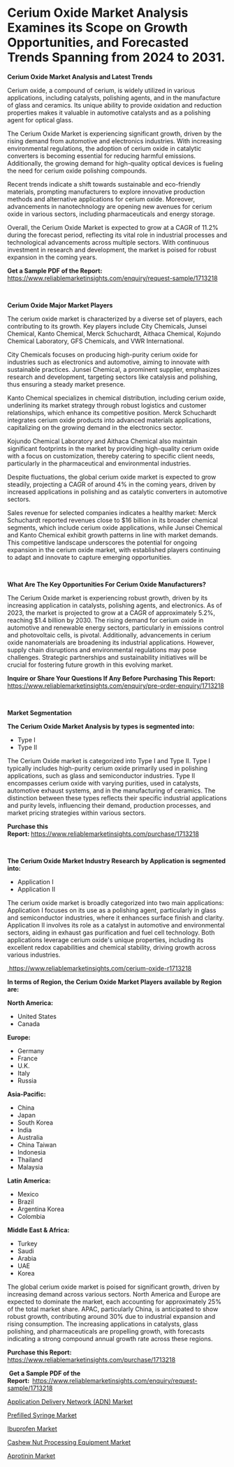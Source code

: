 <p><h1>Cerium Oxide Market Analysis Examines its Scope on Growth Opportunities, and Forecasted Trends Spanning from 2024 to 2031.</h1></p><p><strong>Cerium Oxide Market Analysis and Latest Trends</strong></p>
<p><p>Cerium oxide, a compound of cerium, is widely utilized in various applications, including catalysts, polishing agents, and in the manufacture of glass and ceramics. Its unique ability to provide oxidation and reduction properties makes it valuable in automotive catalysts and as a polishing agent for optical glass.</p><p>The Cerium Oxide Market is experiencing significant growth, driven by the rising demand from automotive and electronics industries. With increasing environmental regulations, the adoption of cerium oxide in catalytic converters is becoming essential for reducing harmful emissions. Additionally, the growing demand for high-quality optical devices is fueling the need for cerium oxide polishing compounds.</p><p>Recent trends indicate a shift towards sustainable and eco-friendly materials, prompting manufacturers to explore innovative production methods and alternative applications for cerium oxide. Moreover, advancements in nanotechnology are opening new avenues for cerium oxide in various sectors, including pharmaceuticals and energy storage.</p><p>Overall, the Cerium Oxide Market is expected to grow at a CAGR of 11.2% during the forecast period, reflecting its vital role in industrial processes and technological advancements across multiple sectors. With continuous investment in research and development, the market is poised for robust expansion in the coming years.</p></p>
<p><strong>Get a Sample PDF of the Report:&nbsp;</strong> <a href="https://www.reliablemarketinsights.com/enquiry/request-sample/1713218?utm_campaign=1785&utm_medium=2&utm_source=Github&utm_content=ia&utm_term=22102024&utm_id=cerium-oxide">https://www.reliablemarketinsights.com/enquiry/request-sample/1713218</a></p>
<p>&nbsp;</p>
<p><strong>Cerium Oxide Major Market Players</strong></p>
<p><p>The cerium oxide market is characterized by a diverse set of players, each contributing to its growth. Key players include City Chemicals, Junsei Chemical, Kanto Chemical, Merck Schuchardt, Aithaca Chemical, Kojundo Chemical Laboratory, GFS Chemicals, and VWR International. </p><p>City Chemicals focuses on producing high-purity cerium oxide for industries such as electronics and automotive, aiming to innovate with sustainable practices. Junsei Chemical, a prominent supplier, emphasizes research and development, targeting sectors like catalysis and polishing, thus ensuring a steady market presence.</p><p>Kanto Chemical specializes in chemical distribution, including cerium oxide, underlining its market strategy through robust logistics and customer relationships, which enhance its competitive position. Merck Schuchardt integrates cerium oxide products into advanced materials applications, capitalizing on the growing demand in the electronics sector.</p><p>Kojundo Chemical Laboratory and Aithaca Chemical also maintain significant footprints in the market by providing high-quality cerium oxide with a focus on customization, thereby catering to specific client needs, particularly in the pharmaceutical and environmental industries. </p><p>Despite fluctuations, the global cerium oxide market is expected to grow steadily, projecting a CAGR of around 4% in the coming years, driven by increased applications in polishing and as catalytic converters in automotive sectors. </p><p>Sales revenue for selected companies indicates a healthy market: Merck Schuchardt reported revenues close to $16 billion in its broader chemical segments, which include cerium oxide applications, while Junsei Chemical and Kanto Chemical exhibit growth patterns in line with market demands. This competitive landscape underscores the potential for ongoing expansion in the cerium oxide market, with established players continuing to adapt and innovate to capture emerging opportunities.</p></p>
<p>&nbsp;</p>
<p><strong>What Are The Key Opportunities For Cerium Oxide Manufacturers?</strong></p>
<p><p>The Cerium Oxide market is experiencing robust growth, driven by its increasing application in catalysts, polishing agents, and electronics. As of 2023, the market is projected to grow at a CAGR of approximately 5.2%, reaching $1.4 billion by 2030. The rising demand for cerium oxide in automotive and renewable energy sectors, particularly in emissions control and photovoltaic cells, is pivotal. Additionally, advancements in cerium oxide nanomaterials are broadening its industrial applications. However, supply chain disruptions and environmental regulations may pose challenges. Strategic partnerships and sustainability initiatives will be crucial for fostering future growth in this evolving market.</p></p>
<p><strong>Inquire or Share Your Questions If Any Before Purchasing This Report:</strong> <a href="https://www.reliablemarketinsights.com/enquiry/pre-order-enquiry/1713218?utm_campaign=1785&utm_medium=2&utm_source=Github&utm_content=ia&utm_term=22102024&utm_id=cerium-oxide">https://www.reliablemarketinsights.com/enquiry/pre-order-enquiry/1713218</a></p>
<p>&nbsp;</p>
<p><strong>Market Segmentation</strong></p>
<p><strong>The Cerium Oxide Market Analysis by types is segmented into:</strong></p>
<p><ul><li>Type I</li><li>Type II</li></ul></p>
<p><p>The Cerium Oxide market is categorized into Type I and Type II. Type I typically includes high-purity cerium oxide primarily used in polishing applications, such as glass and semiconductor industries. Type II encompasses cerium oxide with varying purities, used in catalysts, automotive exhaust systems, and in the manufacturing of ceramics. The distinction between these types reflects their specific industrial applications and purity levels, influencing their demand, production processes, and market pricing strategies within various sectors.</p></p>
<p><strong>Purchase this Report:&nbsp;</strong><a href="https://www.reliablemarketinsights.com/purchase/1713218?utm_campaign=1785&utm_medium=2&utm_source=Github&utm_content=ia&utm_term=22102024&utm_id=cerium-oxide">https://www.reliablemarketinsights.com/purchase/1713218</a></p>
<p>&nbsp;</p>
<p><strong>The Cerium Oxide Market Industry Research by Application is segmented into:</strong></p>
<p><ul><li>Application I</li><li>Application II</li></ul></p>
<p><p>The cerium oxide market is broadly categorized into two main applications: Application I focuses on its use as a polishing agent, particularly in glass and semiconductor industries, where it enhances surface finish and clarity. Application II involves its role as a catalyst in automotive and environmental sectors, aiding in exhaust gas purification and fuel cell technology. Both applications leverage cerium oxide's unique properties, including its excellent redox capabilities and chemical stability, driving growth across various industries.</p></p>
<p><a href="https://www.reliablemarketinsights.com/cerium-oxide-r1713218?utm_campaign=1785&utm_medium=2&utm_source=Github&utm_content=ia&utm_term=22102024&utm_id=cerium-oxide">&nbsp;https://www.reliablemarketinsights.com/cerium-oxide-r1713218</a></p>
<p><strong>In terms of Region, the Cerium Oxide Market Players available by Region are:</strong></p>
<p>
    <p> <strong> North America: </strong>
        <ul>
            <li>United States</li>
            <li>Canada</li>
        </ul>
        </p> 
    <p> <strong> Europe: </strong>
        <ul>
            <li>Germany</li>
            <li>France</li>
            <li>U.K.</li>
            <li>Italy</li>
            <li>Russia</li>
        </ul>
        </p> 
    <p> <strong> Asia-Pacific: </strong>
        <ul>
            <li>China</li>
            <li>Japan</li>
            <li>South Korea</li>
            <li>India</li>
            <li>Australia</li>
            <li>China Taiwan</li>
            <li>Indonesia</li>
            <li>Thailand</li>
            <li>Malaysia</li>
        </ul>
        </p> 
    <p> <strong> Latin America: </strong>
        <ul>
            <li>Mexico</li>
            <li>Brazil</li>
            <li>Argentina Korea</li>
            <li>Colombia</li>
        </ul>
        </p> 
    <p> <strong> Middle East & Africa: </strong>
        <ul>
            <li>Turkey</li>
            <li>Saudi</li>
            <li>Arabia</li>
            <li>UAE</li>
            <li>Korea</li>
        </ul>
    </p>
    </p>
<p><p>The global cerium oxide market is poised for significant growth, driven by increasing demand across various sectors. North America and Europe are expected to dominate the market, each accounting for approximately 25% of the total market share. APAC, particularly China, is anticipated to show robust growth, contributing around 30% due to industrial expansion and rising consumption. The increasing applications in catalysts, glass polishing, and pharmaceuticals are propelling growth, with forecasts indicating a strong compound annual growth rate across these regions.</p></p>
<p><strong>Purchase this Report: </strong><a href="https://www.reliablemarketinsights.com/purchase/1713218?utm_campaign=1785&utm_medium=2&utm_source=Github&utm_content=ia&utm_term=22102024&utm_id=cerium-oxide">https://www.reliablemarketinsights.com/purchase/1713218</a></p>
<p>&nbsp;<strong>Get a Sample PDF of the Report:&nbsp;&nbsp;</strong><a href="https://www.reliablemarketinsights.com/enquiry/request-sample/1713218?utm_campaign=1785&utm_medium=2&utm_source=Github&utm_content=ia&utm_term=22102024&utm_id=cerium-oxide">https://www.reliablemarketinsights.com/enquiry/request-sample/1713218</a></p>
<p><strong></strong></p>
<p><p><a href="https://github.com/elizabethdagraca/Market-Research-Report-List-5/blob/main/application-delivery-network-adn-market.md?utm_campaign=1785&utm_medium=2&utm_source=Github&utm_content=ia&utm_term=22102024&utm_id=cerium-oxide">Application Delivery Network (ADN) Market</a></p><p><a href="https://www.linkedin.com/pulse/prefilled-syringe-market-revolution-size-share-emerging-trends-ykzec?utm_campaign=1785&utm_medium=2&utm_source=Github&utm_content=ia&utm_term=22102024&utm_id=cerium-oxide">Prefilled Syringe Market</a></p><p><a href="https://www.linkedin.com/pulse/emerging-trends-ibuprofen-market-detailed-overview-applications-zefce?utm_campaign=1785&utm_medium=2&utm_source=Github&utm_content=ia&utm_term=22102024&utm_id=cerium-oxide">Ibuprofen Market</a></p><p><a href="https://issuu.com/reportprime-2/docs/cashew-nut-processing-equipment-mar_d30c191c828d08?utm_campaign=1785&utm_medium=2&utm_source=Github&utm_content=ia&utm_term=22102024&utm_id=cerium-oxide">Cashew Nut Processing Equipment Market</a></p><p><a href="https://www.linkedin.com/pulse/aprotinin-market-outlook-complete-industry-analysis-2024-gwayc?utm_campaign=1785&utm_medium=2&utm_source=Github&utm_content=ia&utm_term=22102024&utm_id=cerium-oxide">Aprotinin Market</a></p></p>
